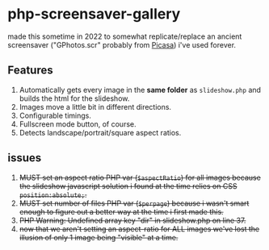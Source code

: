 # php-screensaver-gallery
made this sometime in 2022 to somewhat replicate/replace an ancient screensaver ("GPhotos.scr" probably from [Picasa]([url](https://en.wikipedia.org/wiki/Picasa))) i've used forever.

## Features
1. Automatically gets every image in the **same folder** as `slideshow.php` and builds the html for the slideshow.
2. Images move a little bit in different directions.
3. Configurable timings.
4. Fullscreen mode button, of course.
5. Detects landscape/portrait/square aspect ratios.

## issues
1. ~~MUST set an aspect ratio PHP var (`$aspectRatio`) for all images because the slideshow javascript solution i found at the time relies on CSS `position:absolute;`.~~
2. ~~MUST set number of files PHP var (`$perpage`) because i wasn't smart enough to figure out a better way at the time i first made this.~~
3. ~~PHP Warning:  Undefined array key "dir" in slideshow.php on line 37.~~
4. ~~now that we aren't setting an aspect-ratio for ALL images we've lost the illusion of only 1 image being "visible" at a time.~~
